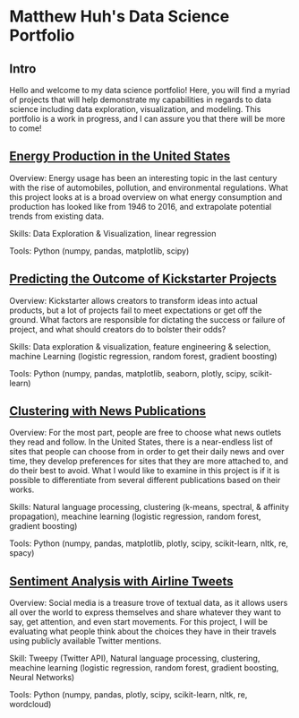 # Matthew Huh's Data Science Portfolio

## Intro

Hello and welcome to my data science portfolio! Here, you will find a myriad of projects that will help demonstrate my capabilities in regards to data science including data exploration, visualization, and modeling. This portfolio is a work in progress, and I can assure you that there will be more to come!

## [Energy Production in the United States](https://github.com/mhuh22/Thinkful/blob/master/Portfolio/Prep%20Capstone/The%20State%20of%20Energy%20(in%20the%20United%20States).ipynb)

Overview: Energy usage has been an interesting topic in the last century with the rise of automobiles, pollution, and environmental regulations. What this project looks at is a broad overview on what energy consumption and production has looked like from 1946 to 2016, and extrapolate potential trends from existing data.

Skills: Data Exploration & Visualization, linear regression

Tools: Python (numpy, pandas, matplotlib, scipy)

## [Predicting the Outcome of Kickstarter Projects](http://nbviewer.jupyter.org/github/mhuh22/Portfolio/blob/master/Predicting%20the%20Outcome%20of%20Kickstarter%20Projects/Predicting%20The%20Outcome%20of%20Kickstarter%20Projects.ipynb)

Overview: Kickstarter allows creators to transform ideas into actual products, but a lot of projects fail to meet expectations or get off the ground. What factors are responsible for dictating the success or failure of project, and what should creators do to bolster their odds?

Skills: Data exploration & visualization, feature engineering & selection,
machine Learning (logistic regression, random forest, gradient boosting)
        
Tools: Python (numpy, pandas, matplotlib, seaborn, plotly, scipy, scikit-learn)

## [Clustering with News Publications](http://nbviewer.jupyter.org/github/mhuh22/Portfolio/blob/master/Clustering%20with%20News%20Publications/Unsupervised%20Learning%20Capstone.ipynb)

Overview: For the most part, people are free to choose what news outlets they read and follow. In the United States, there is a near-endless list of sites that people can choose from in order to get their daily news and over time, they develop preferences for sites that they are more attached to, and do their best to avoid. What I would like to examine in this project is if it is possible to differentiate from several different publications based on their works.

Skills: Natural language processing, clustering (k-means, spectral, & affinity propagation), meachine learning (logistic regression, random forest, gradient boosting)

Tools: Python (numpy, pandas, matplotlib, plotly, scipy, scikit-learn, nltk, re, spacy)


## [Sentiment Analysis with Airline Tweets](http://nbviewer.jupyter.org/github/mhuh22/Portfolio/blob/master/Sentiment%20Analysis%20with%20Airline%20Tweets/Airline%20Sentiment%20Analysis%20using%20Twitter%20Data.ipynb)

Overview: Social media is a treasure trove of textual data, as it allows users all over the world to express themselves and share whatever they want to say, get attention, and even start movements. For this project, I will be evaluating what people think about the choices they have in their travels using publicly available Twitter mentions.

Skill: Tweepy (Twitter API), Natural language processing, clustering, meachine learning (logistic regression, random forest, gradient boosting, Neural Networks)

Tools: Python (numpy, pandas, plotly, scipy, scikit-learn, nltk, re, wordcloud)
